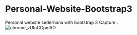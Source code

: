# Personal-Website-Bootstrap3
Personal website sederhana with bootstrap 3
Capture :
![chrome_vUInCCpmRO](https://user-images.githubusercontent.com/30334980/173220116-c216f0a4-8901-472f-a259-244278082655.png)

